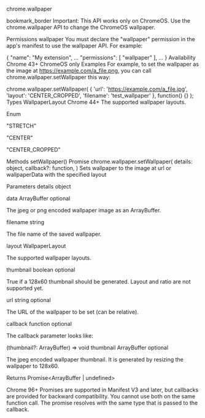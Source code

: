 chrome.wallpaper 

bookmark_border
Important: This API works only on ChromeOS.
Use the chrome.wallpaper API to change the ChromeOS wallpaper.

Permissions
wallpaper
You must declare the "wallpaper" permission in the app's manifest to use the wallpaper API. For example:


{
  "name": "My extension",
  ...
  "permissions": [
    "wallpaper"
  ],
  ...
}
Availability
Chrome 43+ ChromeOS only
Examples
For example, to set the wallpaper as the image at https://example.com/a_file.png, you can call chrome.wallpaper.setWallpaper this way:


chrome.wallpaper.setWallpaper(
  {
    'url': 'https://example.com/a_file.jpg',
    'layout': 'CENTER_CROPPED',
    'filename': 'test_wallpaper'
  },
  function() {}
);
Types
WallpaperLayout
Chrome 44+
The supported wallpaper layouts.

Enum

"STRETCH"

"CENTER"

"CENTER_CROPPED"

Methods
setWallpaper()
Promise
chrome.wallpaper.setWallpaper(
  details: object,
  callback?: function,
)
Sets wallpaper to the image at url or wallpaperData with the specified layout

Parameters
details
object

data
ArrayBuffer optional

The jpeg or png encoded wallpaper image as an ArrayBuffer.

filename
string

The file name of the saved wallpaper.

layout
WallpaperLayout

The supported wallpaper layouts.

thumbnail
boolean optional

True if a 128x60 thumbnail should be generated. Layout and ratio are not supported yet.

url
string optional

The URL of the wallpaper to be set (can be relative).

callback
function optional

The callback parameter looks like:


(thumbnail?: ArrayBuffer) => void
thumbnail
ArrayBuffer optional

The jpeg encoded wallpaper thumbnail. It is generated by resizing the wallpaper to 128x60.

Returns
Promise<ArrayBuffer | undefined>

Chrome 96+
Promises are supported in Manifest V3 and later, but callbacks are provided for backward compatibility. You cannot use both on the same function call. The promise resolves with the same type that is passed to the callback.